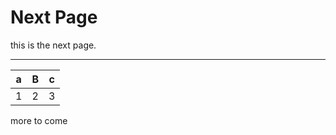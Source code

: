 # Next Page

this is the next page.

---------

| a | B | c |
|---|---|---|
| 1 | 2 | 3 |

more to come
